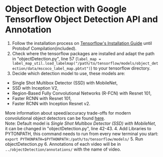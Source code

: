 # Object Detection with Google Tensorflow Object Detection API and Annotation

1. Follow the installation process on [Tensorflow's Installation Guide](https://github.com/tensorflow/models/blob/master/object_detection/g3doc/installation.md) until Protobuf Compilation(included).
2. Check where the tensorflow packages are installed and adapt the path in "objectDetection.py", line 57 (`label_map = label_map_util.load_labelmap("/path/to/tensorflow/models/object_detection/data/mscoco_label_map.pbtxt")`) to your tensorflow directory.
3. Decide which detection model to use, these models are:

  * Single Shot Multibox Detector (SSD) with MobileNet,
  * SSD with Inception V2,
  * Region-Based Fully Convolutional Networks (R-FCN) with Resnet 101,
  * Faster RCNN with Resnet 101,
  * Faster RCNN with Inception Resnet v2.  

  More information about speed/accuracy trade-offs for modern convolutional object detectors can be found [here](https://arxiv.org/pdf/1611.10012v3.pdf).  
  Note: Default model is *Single Shot Multibox Detector (SSD) with MobileNet*, it can be changed in "objectDetection.py", line 42-43.
4. Add Libraries to PYTONPATH, this command needs to run from every new terminal you start:
`export PYTHONPATH=$PYTHONPATH:/path/to/tensorflow/models/`
5. Run objectDetection.py
6. Annotations of each video will be in `../objectDetection/annotations/` with the name of video.
